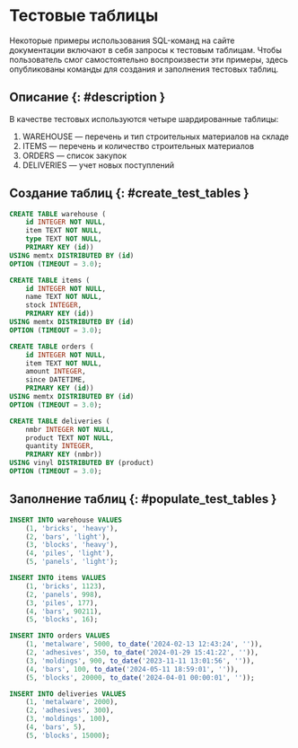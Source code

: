 # Тестовые таблицы

Некоторые примеры использования SQL-команд на сайте документации включают
в себя запросы к тестовым таблицам. Чтобы пользователь смог самостоятельно
воспроизвести эти примеры, здесь опубликованы команды для создания
и заполнения тестовых таблиц.

## Описание {: #description }

В качестве тестовых используются четыре шардированные таблицы:

1. WAREHOUSE — перечень и тип строительных материалов на складе
1. ITEMS — перечень и количество строительных материалов
1. ORDERS — список закупок
1. DELIVERIES — учет новых поступлений

## Создание таблиц {: #create_test_tables }

```sql title="Создание таблицы WAREHOUSE"
CREATE TABLE warehouse (
    id INTEGER NOT NULL,
    item TEXT NOT NULL,
    type TEXT NOT NULL,
    PRIMARY KEY (id))
USING memtx DISTRIBUTED BY (id)
OPTION (TIMEOUT = 3.0);
```

``` sql title="Создание таблицы ITEMS"
CREATE TABLE items (
    id INTEGER NOT NULL,
    name TEXT NOT NULL,
    stock INTEGER,
    PRIMARY KEY (id))
USING memtx DISTRIBUTED BY (id)
OPTION (TIMEOUT = 3.0);
```

```sql title="Создание таблицы ORDERS"
CREATE TABLE orders (
    id INTEGER NOT NULL,
    item TEXT NOT NULL,
    amount INTEGER,
    since DATETIME,
    PRIMARY KEY (id))
USING memtx DISTRIBUTED BY (id)
OPTION (TIMEOUT = 3.0);
```

```sql title="Создание таблицы DELIVERIES"
CREATE TABLE deliveries (
    nmbr INTEGER NOT NULL,
    product TEXT NOT NULL,
    quantity INTEGER,
    PRIMARY KEY (nmbr))
USING vinyl DISTRIBUTED BY (product)
OPTION (TIMEOUT = 3.0);
```

## Заполнение таблиц {: #populate_test_tables }

```sql title="Заполнение таблицы WAREHOUSE"
INSERT INTO warehouse VALUES
    (1, 'bricks', 'heavy'),
    (2, 'bars', 'light'),
    (3, 'blocks', 'heavy'),
    (4, 'piles', 'light'),
    (5, 'panels', 'light');
```

```sql title="Заполнение таблицы ITEMS"
INSERT INTO items VALUES
    (1, 'bricks', 1123),
    (2, 'panels', 998),
    (3, 'piles', 177),
    (4, 'bars', 90211),
    (5, 'blocks', 16);
```

```sql title="Заполнение таблицы ORDERS"
INSERT INTO orders VALUES
    (1, 'metalware', 5000, to_date('2024-02-13 12:43:24', '')),
    (2, 'adhesives', 350, to_date('2024-01-29 15:41:22', '')),
    (3, 'moldings', 900, to_date('2023-11-11 13:01:56', '')),
    (4, 'bars', 100, to_date('2024-05-11 18:59:01', '')),
    (5, 'blocks', 20000, to_date('2024-04-01 00:00:01', ''));
```

```sql title="Заполнение таблицы DELIVERIES"
INSERT INTO deliveries VALUES
    (1, 'metalware', 2000),
    (2, 'adhesives', 300),
    (3, 'moldings', 100),
    (4, 'bars', 5),
    (5, 'blocks', 15000);
```
